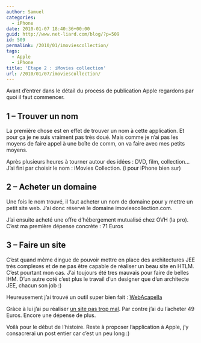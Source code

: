 ```yaml
---
author: Samuel
categories:
  - iPhone
date: 2010-01-07 18:40:36+00:00
guid: http://www.net-liard.com/blog/?p=509
id: 509
permalink: /2010/01/imoviescollection/
tags:
  - Apple
  - iPhone
title: 'Etape 2 : iMovies collection'
url: /2010/01/07/imoviescollection/
---
```


Avant d&#8217;entrer dans le détail du process de publication Apple regardons par quoi il faut commencer.

## 1 &#8211; Trouver un nom

La première chose est en effet de trouver un nom à cette application. Et pour ça je ne suis vraiment pas très doué. Mais comme je n&#8217;ai pas les moyens de faire appel à une boîte de comm, on va faire avec mes petits moyens.

Après plusieurs heures à tourner autour des idées : DVD, film, collection&#8230; J&#8217;ai fini par choisir le nom : iMovies Collection. (i pour iPhone bien sur)

## 2 &#8211; Acheter un domaine

Une fois le nom trouvé, il faut acheter un nom de domaine pour y mettre un petit site web. J&#8217;ai donc réservé le domaine imoviescollection.com.

J&#8217;ai ensuite acheté une offre d&#8217;hébergement mutualisé chez OVH (la pro). C&#8217;est ma première dépense concrète : 71 Euros

## 3 &#8211; Faire un site

C&#8217;est quand même dingue de pouvoir mettre en place des architectures JEE très complexes et de ne pas être capable de réaliser un beau site en HTLM. C&#8217;est pourtant mon cas. J&#8217;ai toujours été tres mauvais pour faire de belles IHM. D&#8217;un autre coté c&#8217;est plus le travail d&#8217;un designer que d&#8217;un architecte JEE, chacun son job :)

Heureusement j&#8217;ai trouvé un outil super bien fait : [WebAcapella](http://www.webacappella.fr/)

Grâce à lui j&#8217;ai pu réaliser [un site pas trop mal](http://www.imoviescollection.com/). Par contre j&#8217;ai du l&#8217;acheter 49 Euros. Encore une dépense de plus.

Voilà pour le début de l&#8217;histoire. Reste à proposer l&#8217;application à Apple, j&#8217;y consacrerai un post entier car c&#8217;est un peu long :)